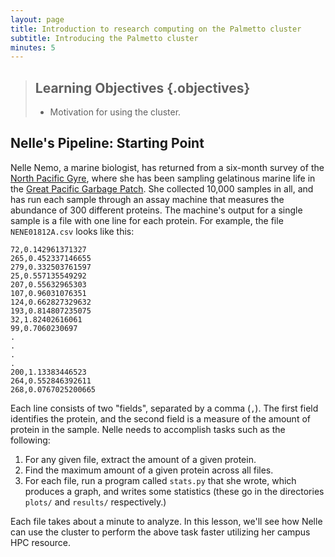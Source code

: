 ```yaml
---
layout: page
title: Introduction to research computing on the Palmetto cluster
subtitle: Introducing the Palmetto cluster
minutes: 5
---
```


> ## Learning Objectives {.objectives}
>
> * Motivation for using the cluster.

## Nelle's Pipeline: Starting Point

Nelle Nemo, a marine biologist,
has returned from a six-month survey of the
[North Pacific Gyre](http://en.wikipedia.org/wiki/North_Pacific_Gyre),
where she has been sampling gelatinous marine life in the
[Great Pacific Garbage Patch](http://en.wikipedia.org/wiki/Great_Pacific_Garbage_Patch).
She collected 10,000 samples in all, and has run each sample through an assay machine
that measures the abundance of 300 different proteins.
The machine's output for a single sample is
a file with one line for each protein.
For example, the file `NENE01812A.csv` looks like this:

~~~
72,0.142961371327
265,0.452337146655
279,0.332503761597
25,0.557135549292
207,0.55632965303
107,0.96031076351
124,0.662827329632
193,0.814807235075
32,1.82402616061
99,0.7060230697
.
.
.
.
200,1.13383446523
264,0.552846392611
268,0.0767025200665
~~~

Each line consists of two "fields", separated by a comma (`,`).
The first field identifies the protein,
and the second field is a measure of the amount of protein in the sample.
Nelle needs to accomplish tasks such as the following:

1.  For any given file, extract the amount of a given protein.
2.  Find the maximum amount of a given protein across all files.
3.  For each file, run a program called `stats.py` that she wrote,
    which produces a graph, and writes some statistics
    (these go in the directories `plots/` and `results/` respectively.)

Each file takes about a minute to analyze.
In this lesson,
we'll see how Nelle can use the cluster to perform the above task faster
utilizing her campus HPC resource.
